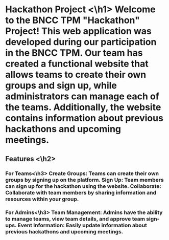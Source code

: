 <h1>Hackathon Project <\h1>
Welcome to the BNCC TPM "Hackathon" Project! This web application was developed during our participation in the BNCC TPM. Our team has created a functional website that allows teams to create their own groups and sign up, while administrators can manage each of the teams. Additionally, the website contains information about previous hackathons and upcoming meetings.

<h2>Features <\h2>
<h3>For Teams<\h3>
Create Groups: Teams can create their own groups by signing up on the platform.
Sign Up: Team members can sign up for the hackathon using the website.
Collaborate: Collaborate with team members by sharing information and resources within your group.
<h3>For Admins<\h3>
Team Management: Admins have the ability to manage teams, view team details, and approve team sign-ups.
Event Information: Easily update information about previous hackathons and upcoming meetings.
